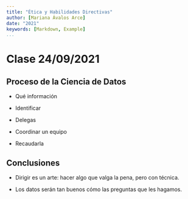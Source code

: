 ```yaml
---
title: "Ética y Habilidades Directivas"
author: [Mariana Ávalos Arce]
date: "2021"
keywords: [Markdown, Example]
...
```


# Clase 24/09/2021

## Proceso de la Ciencia de Datos

- Qué información

- Identificar

- Delegas

- Coordinar un equipo

- Recaudarla

## Conclusiones

- Dirigir es un arte: hacer algo que valga la pena, pero con técnica.

- Los datos serán tan buenos cómo las preguntas que les hagamos.
